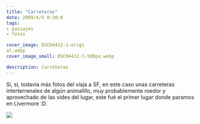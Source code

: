 ```yaml
---
title: "Carreteras"
date: 2009/4/4 0:30:0
tags: 
- paisajes
- fotos

cover_image: DSC04412-1-origi
al.webp
cover_image_small: DSC04412-1-500px.webp

description: Carreteras
---
```



Si, si, todavía más fotos del viaja a SF, en este caso unas carreteras interterrenales de algún animalillo, muy probablemente roedor y aprovechado de las vides del lugar, este fué el primer lugar donde paramos en Livermore :D.

  
[![](DSC04412-1)](DSC04412-1-original.webp)

  

<!-- 

[![](DSC04417-1)](DSC04417-1-original.webp) 

-->

  

<!--

 ![](DSC04421-1-500px.webp) 
 
 -->
